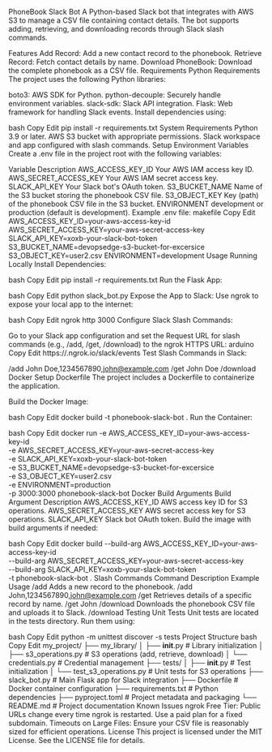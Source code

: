 PhoneBook Slack Bot
A Python-based Slack bot that integrates with AWS S3 to manage a CSV file containing contact details. The bot supports adding, retrieving, and downloading records through Slack slash commands.

Features
Add Record: Add a new contact record to the phonebook.
Retrieve Record: Fetch contact details by name.
Download PhoneBook: Download the complete phonebook as a CSV file.
Requirements
Python Requirements
The project uses the following Python libraries:

boto3: AWS SDK for Python.
python-decouple: Securely handle environment variables.
slack-sdk: Slack API integration.
Flask: Web framework for handling Slack events.
Install dependencies using:

bash
Copy
Edit
pip install -r requirements.txt
System Requirements
Python 3.9 or later.
AWS S3 bucket with appropriate permissions.
Slack workspace and app configured with slash commands.
Setup
Environment Variables
Create a .env file in the project root with the following variables:

Variable	Description
AWS_ACCESS_KEY_ID	Your AWS IAM access key ID.
AWS_SECRET_ACCESS_KEY	Your AWS IAM secret access key.
SLACK_API_KEY	Your Slack bot's OAuth token.
S3_BUCKET_NAME	Name of the S3 bucket storing the phonebook CSV file.
S3_OBJECT_KEY	Key (path) of the phonebook CSV file in the S3 bucket.
ENVIRONMENT	development or production (default is development).
Example .env file:
makefile
Copy
Edit
AWS_ACCESS_KEY_ID=your-aws-access-key-id
AWS_SECRET_ACCESS_KEY=your-aws-secret-access-key
SLACK_API_KEY=xoxb-your-slack-bot-token
S3_BUCKET_NAME=devopsedge-s3-bucket-for-excersice
S3_OBJECT_KEY=user2.csv
ENVIRONMENT=development
Usage
Running Locally
Install Dependencies:

bash
Copy
Edit
pip install -r requirements.txt
Run the Flask App:

bash
Copy
Edit
python slack_bot.py
Expose the App to Slack: Use ngrok to expose your local app to the internet:

bash
Copy
Edit
ngrok http 3000
Configure Slack Slash Commands:

Go to your Slack app configuration and set the Request URL for slash commands (e.g., /add, /get, /download) to the ngrok HTTPS URL:
arduino
Copy
Edit
https://<your-ngrok-id>.ngrok.io/slack/events
Test Slash Commands in Slack:

/add John Doe,1234567890,john@example.com
/get John Doe
/download
Docker Setup
Dockerfile
The project includes a Dockerfile to containerize the application.

Build the Docker Image:

bash
Copy
Edit
docker build -t phonebook-slack-bot .
Run the Container:

bash
Copy
Edit
docker run -e AWS_ACCESS_KEY_ID=your-aws-access-key-id \
           -e AWS_SECRET_ACCESS_KEY=your-aws-secret-access-key \
           -e SLACK_API_KEY=xoxb-your-slack-bot-token \
           -e S3_BUCKET_NAME=devopsedge-s3-bucket-for-excersice \
           -e S3_OBJECT_KEY=user2.csv \
           -e ENVIRONMENT=production \
           -p 3000:3000 phonebook-slack-bot
Docker Build Arguments
Build Argument	Description
AWS_ACCESS_KEY_ID	AWS access key ID for S3 operations.
AWS_SECRET_ACCESS_KEY	AWS secret access key for S3 operations.
SLACK_API_KEY	Slack bot OAuth token.
Build the image with build arguments if needed:

bash
Copy
Edit
docker build --build-arg AWS_ACCESS_KEY_ID=your-aws-access-key-id \
             --build-arg AWS_SECRET_ACCESS_KEY=your-aws-secret-access-key \
             --build-arg SLACK_API_KEY=xoxb-your-slack-bot-token \
             -t phonebook-slack-bot .
Slash Commands
Command	Description	Example Usage
/add	Adds a new record to the phonebook.	/add John,1234567890,john@example.com
/get	Retrieves details of a specific record by name.	/get John
/download	Downloads the phonebook CSV file and uploads it to Slack.	/download
Testing
Unit Tests
Unit tests are located in the tests directory. Run them using:

bash
Copy
Edit
python -m unittest discover -s tests
Project Structure
bash
Copy
Edit
my_project/
├── my_library/
│   ├── __init__.py              # Library initialization
│   ├── s3_operations.py         # S3 operations (add, retrieve, download)
│   └── credentials.py           # Credential management
├── tests/
│   ├── __init__.py              # Test initialization
│   └── test_s3_operations.py    # Unit tests for S3 operations
├── slack_bot.py                 # Main Flask app for Slack integration
├── Dockerfile                   # Docker container configuration
├── requirements.txt             # Python dependencies
├── pyproject.toml               # Project metadata and packaging
└── README.md                    # Project documentation
Known Issues
ngrok Free Tier: Public URLs change every time ngrok is restarted. Use a paid plan for a fixed subdomain.
Timeouts on Large Files: Ensure your CSV file is reasonably sized for efficient operations.
License
This project is licensed under the MIT License. See the LICENSE file for details.

